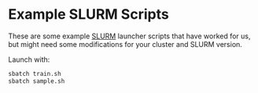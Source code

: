 # Example SLURM Scripts

These are some example [SLURM](https://slurm.schedmd.com/documentation.html) launcher scripts that have worked for us, but might need some modifications for your cluster and SLURM version.

Launch with:
```bash
sbatch train.sh
sbatch sample.sh
```
